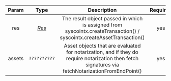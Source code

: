 | Param  |   Type   |                         Description                          | Required |
| :----: | :------: | :----------------------------------------------------------: | :------: |
|  res   | [*Res*](/docs/dev-resources/documentation/javascript-sdk-ref/types#res) | The result object passed in which is assigned from syscointx.createTransaction() / syscointx.createAssetTransaction() |   yes    |
| assets |  `??????????`   | Asset objects that are evaluated for notarization, and if they do require notarization then fetch signatures via fetchNotarizationFromEndPoint() |   yes    |
